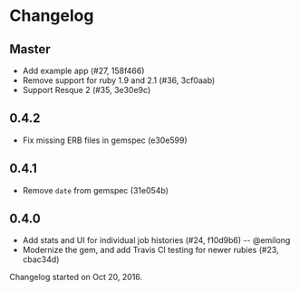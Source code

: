 # Changelog

## Master

* Add example app (#27, 158f466)
* Remove support for ruby 1.9 and 2.1 (#36, 3cf0aab)
* Support Resque 2 (#35, 3e30e9c)

## 0.4.2

* Fix missing ERB files in gemspec (e30e599)

## 0.4.1

* Remove `date` from gemspec (31e054b)

## 0.4.0

* Add stats and UI for individual job histories (#24, f10d9b6) -- @emilong
* Modernize the gem, and add Travis CI testing for newer rubies (#23, cbac34d)

Changelog started on Oct 20, 2016.
